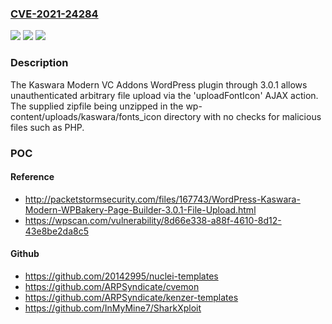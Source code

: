 ### [CVE-2021-24284](https://cve.mitre.org/cgi-bin/cvename.cgi?name=CVE-2021-24284)
![](https://img.shields.io/static/v1?label=Product&message=Kaswara%20Modern%20VC%20Addons&color=blue)
![](https://img.shields.io/static/v1?label=Version&message=3.0.1%3C%3D%203.0.1%20&color=brighgreen)
![](https://img.shields.io/static/v1?label=Vulnerability&message=CWE-434%20Unrestricted%20Upload%20of%20File%20with%20Dangerous%20Type&color=brighgreen)

### Description

The Kaswara Modern VC Addons WordPress plugin through 3.0.1 allows unauthenticated arbitrary file upload via the 'uploadFontIcon' AJAX action. The supplied zipfile being unzipped in the wp-content/uploads/kaswara/fonts_icon directory with no checks for malicious files such as PHP.

### POC

#### Reference
- http://packetstormsecurity.com/files/167743/WordPress-Kaswara-Modern-WPBakery-Page-Builder-3.0.1-File-Upload.html
- https://wpscan.com/vulnerability/8d66e338-a88f-4610-8d12-43e8be2da8c5

#### Github
- https://github.com/20142995/nuclei-templates
- https://github.com/ARPSyndicate/cvemon
- https://github.com/ARPSyndicate/kenzer-templates
- https://github.com/InMyMine7/SharkXploit

